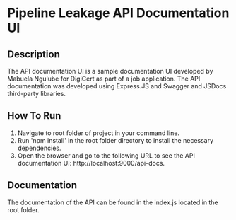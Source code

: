 # Pipeline Leakage API Documentation UI

## Description

The API documentation UI is a sample documentation UI developed by Mabuela Ngulube for DigiCert as part of a job application. The API documentation was developed using Express.JS and Swagger and JSDocs third-party libraries.

## How To Run

1. Navigate to root folder of project in your command line.
2. Run 'npm install' in the root folder directory to install the necessary dependencies.
3. Open the browser and go to the following URL to see the API documentation UI: http://localhost:9000/api-docs.

## Documentation

The documentation of the API can be found in the index.js located in the root folder.
